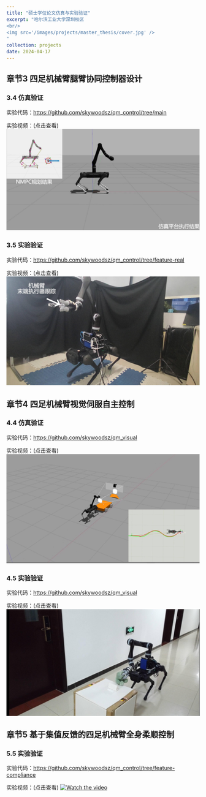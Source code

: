 ```yaml
---
title: "硕士学位论文仿真与实验验证"
excerpt: "哈尔滨工业大学深圳校区
<br/>
<img src='/images/projects/master_thesis/cover.jpg' />
"
collection: projects
date: 2024-04-17
---
```


## 章节3 四足机械臂腿臂协同控制器设计
### 3.4 仿真验证
实验代码：https://github.com/skywoodsz/qm_control/tree/main

实验视频：(点击查看)
[![Watch the video](/images/projects/master_thesis/3_1.jpg)](https://b23.tv/5KuEDco)

### 3.5 实验验证
实验代码：https://github.com/skywoodsz/qm_control/tree/feature-real

实验视频：(点击查看)
[![Watch the video](/images/projects/master_thesis/3_2.jpg)](https://b23.tv/1bpG9VC)


## 章节4 四足机械臂视觉伺服自主控制
### 4.4 仿真验证
实验代码：https://github.com/skywoodsz/qm_visual

实验视频：(点击查看)
[![Watch the video](/images/projects/master_thesis/4_1.jpg)](https://b23.tv/hMEiUDb)

### 4.5 实验验证
实验代码：https://github.com/skywoodsz/qm_visual

实验视频：(点击查看)
[![Watch the video](/images/projects/master_thesis/4_2.jpg)](https://b23.tv/AqpXonG)


## 章节5 基于集值反馈的四足机械臂全身柔顺控制
### 5.5 实验验证
实验代码：https://github.com/skywoodsz/qm_control/tree/feature-compliance

实验视频：(点击查看)
[![Watch the video](/images/master_thesis/5_1.jpg)](https://b23.tv/qizEUuR)
